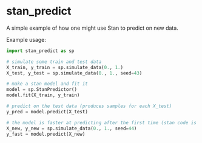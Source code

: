 # stan_predict

A simple example of how one might use Stan to predict on new data.

Example usage:

```python
import stan_predict as sp

# simulate some train and test data
X_train, y_train = sp.simulate_data(0., 1.)
X_test, y_test = sp.simulate_data(0., 1., seed=43)

# make a stan model and fit it
model = sp.StanPredictor()
model.fit(X_train, y_train)

# predict on the test data (produces samples for each X_test)
y_pred = model.predict(X_test)

# the model is faster at predicting after the first time (stan code is compiled already)
X_new, y_new = sp.simulate_data(0., 1., seed=44)
y_fast = model.predict(X_new)
```

